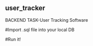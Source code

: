 ## user_tracker

BACKEND TASK-User Tracking Software

#Import .sql file into your local DB


#Run it!
